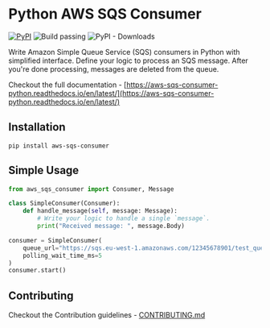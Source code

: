 # Python AWS SQS Consumer

[![PyPI](https://img.shields.io/pypi/v/aws-sqs-consumer?color=blue)](https://pypi.org/project/aws-sqs-consumer/)
![Build passing](https://github.com/FlyweightGroup/aws_sqs_consumer_python/actions/workflows/tests.yml/badge.svg?event=push)
![PyPI - Downloads](https://img.shields.io/pypi/dm/aws-sqs-consumer?color=g)

Write Amazon Simple Queue Service (SQS) consumers in Python with simplified interface. Define your logic to process an SQS message. After you're done processing, messages are deleted from the queue.

Checkout the full documentation - [https://aws-sqs-consumer-python.readthedocs.io/en/latest/](https://aws-sqs-consumer-python.readthedocs.io/en/latest/)

## Installation

```
pip install aws-sqs-consumer
```

## Simple Usage

```python
from aws_sqs_consumer import Consumer, Message

class SimpleConsumer(Consumer):
    def handle_message(self, message: Message):
        # Write your logic to handle a single `message`.
        print("Received message: ", message.Body)

consumer = SimpleConsumer(
    queue_url="https://sqs.eu-west-1.amazonaws.com/12345678901/test_queue",
    polling_wait_time_ms=5
)
consumer.start()
```

## Contributing

Checkout the Contribution guidelines - [CONTRIBUTING.md](CONTRIBUTING.md)
